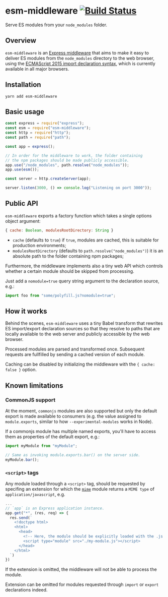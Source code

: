 # esm-middleware [![Build Status](https://travis-ci.com/fpipita/esm-middleware.svg?branch=master)](https://travis-ci.com/fpipita/esm-middleware)

Serve ES modules from your `node_modules` folder.

## Overview

`esm-middleware` is an [Express middleware](http://expressjs.com/en/guide/writing-middleware.html) that aims to make it easy to deliver ES modules from the `node_modules` directory to the web browser, using the [ECMAScript 2015 import declaration syntax](https://developer.mozilla.org/en-US/docs/Web/JavaScript/Reference/Statements/import), which is currently available in all major browsers.

## Installation

```
yarn add esm-middleware
```

## Basic usage

```javascript
const express = require("express");
const esm = require("esm-middleware");
const http = require("http");
const path = require("path");

const app = express();

// In order for the middleware to work, the folder containing
// the npm packages should be made publicly accessible.
app.use("/node_modules", path.resolve("node_modules"));
app.use(esm());

const server = http.createServer(app);

server.listen(3000, () => console.log("Listening on port 3000"));
```

## Public API

`esm-middleware` exports a factory function which takes a single options object argument:

```javascript
{ cache: Boolean, modulesRootDirectory: String }
```

- `cache` (defaults to `true`) if `true`, modules are cached, this is suitable for production environments;
- `modulesRootDirectory` (defaults to `path.resolve("node_modules")`) it is an absolute path to the folder containing npm packages;

Furthermore, the middleware implements also a tiny web API which controls whether a certain module should be skipped from processing.

Just add a `nomodule=true` query string argument to the declaration source, e.g.:

```javascript
import foo from "some/polyfill.js?nomodule=true";
```

## How it works

Behind the scenes, `esm-middleware` uses a tiny Babel transform that rewrites ES import/export declaration sources so that they resolve to paths that are locally available to the web server and publicly accessible by the web browser.

Processed modules are parsed and transformed once. Subsequent requests are fullfilled by sending a cached version of each module.

Caching can be disabled by initializing the middleware with the `{ cache: false }` option.

## Known limitations

### CommonJS support

At the moment, `commonjs` modules are also supported but only the default export is made available to consumers (e.g. the value assigned to `module.exports`, similar to how `--experimental-modules` works in Node).

If a commonjs module has multiple named exports, you'll have to access them as properties of the default export, e.g.:

```javascript
import myModule from "myModule";

// Same as invoking module.exports.bar() on the server side.
myModule.bar();
```

### `<script>` tags

Any module loaded through a `<script>` tag, should be requested by specifing an extension for which the [`mime`](https://www.npmjs.com/package/mime) module returns a `MIME type` of `application/javascript`, e.g.

```javascript
...
// `app` is an Express application instance.
app.get("*", (res, req) => {
  res.send(`
    <!doctype html>
    <html>
      <head>
        <!-- Here, the module should be explicitly loaded with the .js extension -->
        <script type="module" src="./my-module.js"></script>
      </head>
    </html>
  `)
})
```

If the extension is omitted, the middleware will not be able to process the module.

Extension can be omitted for modules requested through `import` or `export` declarations indeed.
